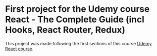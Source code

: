 # First project for the Udemy course React - The Complete Guide (incl Hooks, React Router, Redux)

This project was made following the first sections of this course [Udemy React course](https://www.udemy.com/course/react-the-complete-guide-incl-redux/learn/lecture/25595342#overview).
